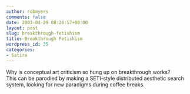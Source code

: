 ```yaml
---
author: robmyers
comments: false
date: 2003-04-29 08:26:57+00:00
layout: post
slug: breakthrough-fetishism
title: Breakthrough Fetishism
wordpress_id: 35
categories:
- Satire
---
```


Why is conceptual art criticism so hung up on breakthrough works?  
This can be parodied by making a SETI-style distributed aesthetic search system, looking for new paradigms during coffee breaks.

  


